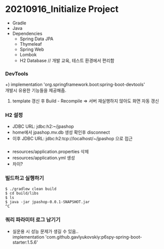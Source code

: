 # 20210916_Initialize Project
- Gradle
- Java
- Dependencies
  - Spring Data JPA
  - Thymeleaf
  - Spring Web
  - Lombok
  - H2 Database // 개발 교육, 테스트 환경에서 편리함

### DevTools
+) implementation 'org.springframework.boot:spring-boot-devtools'   
개발시 유용한 기능들을 제공해줌.
1. template 갱신 후 Build - Recompile => 서버 재실행하지 않아도 화면 자동 갱신

### H2 설정
- JDBC URL: jdbc:h2:~/jpashop
- home에서 jpashop.mv.db 생성 확인후 disconnect
- 이후 JDBC URL: jdbc:h2:tcp://localhost/~/jpashop 으로 접근

### 
- resources/application.properties 삭제
- resources/application.yml 생성
- 차이?

### 빌드하고 실행하기
````
$ ./gradlew clean build
$ cd build/libs
$ ls
$ java -jar jpashop-0.0.1-SNAPSHOT.jar
^C
````

### 쿼리 파라미터 로그 남기기
- 실운용 시 성능 문제가 생길 수 있음..  
implementation 'com.github.gavlyukovskiy:p6spy-spring-boot-starter:1.5.6'